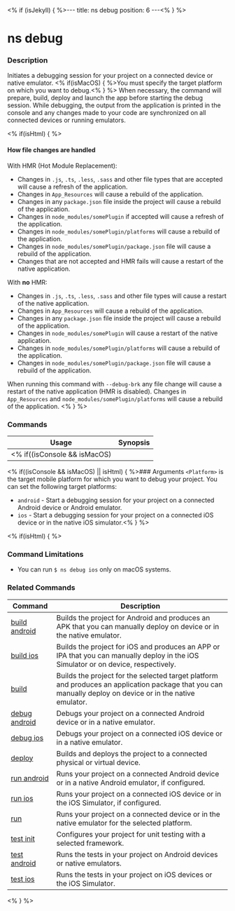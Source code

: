 <% if (isJekyll) { %>---
title: ns debug
position: 6
---<% } %>

# ns debug

### Description

Initiates a debugging session for your project on a connected device or native emulator. <% if(isMacOS) { %>You must specify the target platform on which you want to debug.<% } %> When necessary, the command will prepare, build, deploy and launch the app before starting the debug session. While debugging, the output from the application is printed in the console and any changes made to your code are synchronized on all connected devices or running emulators.

<% if(isHtml) { %>
#### How file changes are handled
With HMR (Hot Module Replacement):
* Changes in `.js`, `.ts`, `.less`, `.sass` and other file types that are accepted will cause a refresh of the application.
* Changes in `App_Resources` will cause a rebuild of the application.
* Changes in any `package.json` file inside the project will cause a rebuild of the application.
* Changes in `node_modules/somePlugin` if accepted will cause a refresh of the application.
* Changes in `node_modules/somePlugin/platforms` will cause a rebuild of the application.
* Changes in `node_modules/somePlugin/package.json` file will cause a rebuild of the application.
* Changes that are not accepted and HMR fails will cause a restart of the native application.

With **no** HMR:
* Changes in `.js`, `.ts`, `.less`, `.sass` and other file types will cause a restart of the native application.
* Changes in `App_Resources` will cause a rebuild of the application.
* Changes in any `package.json` file inside the project will cause a rebuild of the application.
* Changes in `node_modules/somePlugin` will cause a restart of the native application.
* Changes in `node_modules/somePlugin/platforms` will cause a rebuild of the application.
* Changes in `node_modules/somePlugin/package.json` file will cause a rebuild of the application.

When running this command with `--debug-brk` any file change will cause a restart of the native application (HMR is disabled). Changes in `App_Resources` and `node_modules/somePlugin/platforms` will cause a rebuild of the application.
<% } %>

### Commands

Usage | Synopsis
---|---
<% if((isConsole && isMacOS) || isHtml) { %>General | `$ ns debug <Platform>`<% } %><% if(isConsole && (isLinux || isWindows)) { %>General | `$ ns debug android`<% } %>

<% if((isConsole && isMacOS) || isHtml) { %>### Arguments
`<Platform>` is the target mobile platform for which you want to debug your project. You can set the following target platforms:
* `android` - Start a debugging session for your project on a connected Android device or Android emulator.
* `ios` - Start a debugging session for your project on a connected iOS device or in the native iOS simulator.<% } %>

<% if(isHtml) { %>

### Command Limitations

* You can run `$ ns debug ios` only on macOS systems.

### Related Commands

Command | Description
----------|----------
[build android](build-android.html) | Builds the project for Android and produces an APK that you can manually deploy on device or in the native emulator.
[build ios](build-ios.html) | Builds the project for iOS and produces an APP or IPA that you can manually deploy in the iOS Simulator or on device, respectively.
[build](build.html) | Builds the project for the selected target platform and produces an application package that you can manually deploy on device or in the native emulator.
[debug android](debug-android.html) | Debugs your project on a connected Android device or in a native emulator.
[debug ios](debug-ios.html) | Debugs your project on a connected iOS device or in a native emulator.
[deploy](deploy.html) | Builds and deploys the project to a connected physical or virtual device.
[run android](run-android.html) | Runs your project on a connected Android device or in a native Android emulator, if configured.
[run ios](run-ios.html) | Runs your project on a connected iOS device or in the iOS Simulator, if configured.
[run](run.html) | Runs your project on a connected device or in the native emulator for the selected platform.
[test init](test-init.html) | Configures your project for unit testing with a selected framework.
[test android](test-android.html) | Runs the tests in your project on Android devices or native emulators.
[test ios](test-ios.html) | Runs the tests in your project on iOS devices or the iOS Simulator.
<% } %>